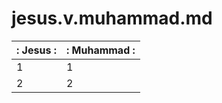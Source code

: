 # jesus.v.muhammad.md

|: Jesus :|: Muhammad :|
|-----|--------|
|1      | 1        |
|2      | 2        |
